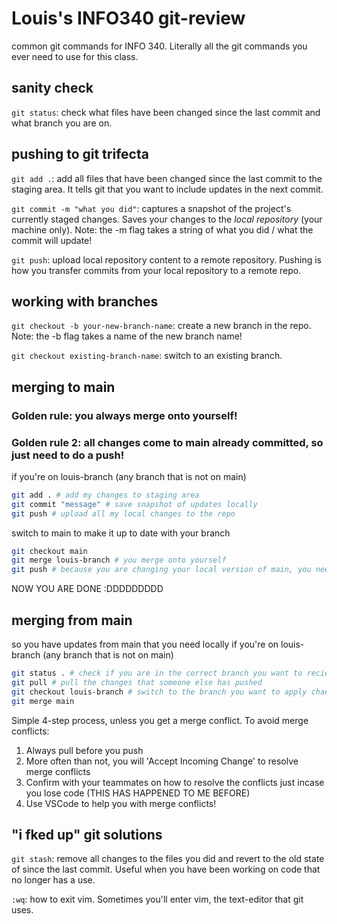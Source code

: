 # Louis's INFO340 git-review
common git commands for INFO 340. Literally all the git commands you ever need to use for this class.

## sanity check
```git status```: check what files have been changed since the last commit and what branch you are on.

## pushing to git trifecta

```git add .```: add all files that have been changed since the last commit to the staging area. It tells git that you want to include updates in the next commit. 

```git commit -m "what you did"```: captures a snapshot of the project's currently staged changes. Saves your changes to the _local repository_ (your machine only). Note: the -m flag takes a string of what you did / what the commit will update!

```git push```: upload local repository content to a remote repository. Pushing is how you transfer commits from your local repository to a remote repo.

## working with branches

```git checkout -b your-new-branch-name```: create a new branch in the repo. Note: the -b flag takes a name of the new branch name!

```git checkout existing-branch-name```: switch to an existing branch.

## merging to main
### Golden rule: you always merge onto yourself!
### Golden rule 2: all changes come to main already committed, so just need to do a push!


if you're on louis-branch (any branch that is not on main)
```bash
git add . # add my changes to staging area
git commit "message" # save snapshot of updates locally
git push # upload all my local changes to the repo
```

switch to main to make it up to date with your branch

```bash
git checkout main
git merge louis-branch # you merge onto yourself
git push # because you are changing your local version of main, you need to push upload it for everyone on the repo
```

NOW YOU ARE DONE :DDDDDDDDD


## merging from main
so you have updates from main that you need locally
if you're on louis-branch (any branch that is not on main)

```bash
git status . # check if you are in the correct branch you want to recieve changes in
git pull # pull the changes that someone else has pushed
git checkout louis-branch # switch to the branch you want to apply changes to
git merge main
```

Simple 4-step process, unless you get a merge conflict. To avoid merge conflicts:

1. Always pull before you push
2. More often than not, you will 'Accept Incoming Change' to resolve merge conflicts
3. Confirm with your teammates on how to resolve the conflicts just incase you lose code (THIS HAS HAPPENED TO ME BEFORE)
4. Use VSCode to help you with merge conflicts!

## "i fked up" git solutions

```git stash```: remove all changes to the files you did and revert to the old state of since the last commit. Useful when you have been working on code that no longer has a use.

```:wq```: how to exit vim. Sometimes you'll enter vim, the text-editor that git uses. 